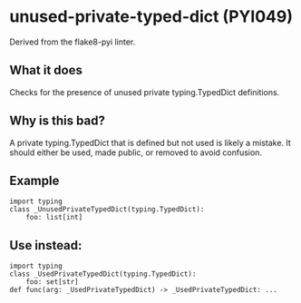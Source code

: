 # unused-private-typed-dict (PYI049)
Derived from the flake8-pyi linter.
## What it does
Checks for the presence of unused private typing.TypedDict definitions.
## Why is this bad?
A private typing.TypedDict that is defined but not used is likely a
mistake. It should either be used, made public, or removed to avoid
confusion.
## Example
```
import typing
class _UnusedPrivateTypedDict(typing.TypedDict):
    foo: list[int]
```
## Use instead:
```
import typing
class _UsedPrivateTypedDict(typing.TypedDict):
    foo: set[str]
def func(arg: _UsedPrivateTypedDict) -> _UsedPrivateTypedDict: ...
```